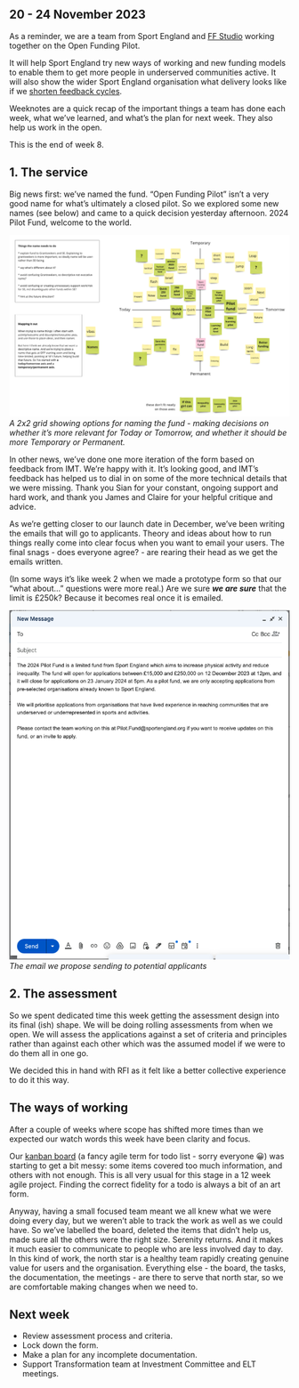 ## 20 - 24 November 2023
As a reminder, we are a team from Sport England and [FF Studio](https://www.ff.studio/) working together on the Open Funding Pilot.

It will help Sport England try new ways of working and new funding models to enable them to get more people in underserved communities active. It will also show the wider Sport England organisation what delivery looks like if we [shorten feedback cycles](https://www.atlassian.com/blog/productivity/shorten-feedback-loops-reduce-teams-stress).

Weeknotes are a quick recap of the important things a team has done each week, what we’ve learned, and what’s the plan for next week. They also help us work in the open.

This is the end of week 8.

## 1. The service

Big news first: we’ve named the fund. “Open Funding Pilot” isn’t a very good name for what’s ultimately a closed pilot. So we explored some new names (see below) and came to a quick decision yesterday afternoon. 2024 Pilot Fund, welcome to the world.

![A screenshot of a Miro board showing a 2x2 grid and the prioritisation criteria as well as a list of 'Things the name needs to do'](/open-funding-pilot/images/ffse_w8_name.png)
*A 2x2 grid showing options for naming the fund - making decisions on whether it’s more relevant for Today or Tomorrow, and whether it should be more Temporary or Permanent.*

In other news, we’ve done one more iteration of the form based on feedback from IMT. We’re happy with it. It’s looking good, and IMT’s feedback has helped us to dial in on some of the more technical details that we were missing. Thank you Sian for your constant, ongoing support and hard work, and thank you James and Claire for your helpful critique and advice.

As we’re getting closer to our launch date in December, we’ve been writing the emails that will go to applicants. Theory and ideas about how to run things really come into clear focus when you want to email your users. The final snags - does everyone agree? - are rearing their head as we get the emails written.

(In some ways it’s like week 2 when we made a prototype form so that our “what about…” questions were more real.) Are we sure **_we are sure_** that the limit is £250k? Because it becomes real once it is emailed.

![A screenshot of an email in draft in the Gmail interface, showing the content we have written to send to potential organisations'](/open-funding-pilot/images/ffse_w8_email.png)
*The email we propose sending to potential applicants*

## 2. The assessment

So we spent dedicated time this week getting the assessment design into its final (ish) shape. We will be doing rolling assessments from when we open. We will assess the applications against a set of criteria and principles rather than against each other which was the assumed model if we were to do them all in one go.

We decided this in hand with RFI as it felt like a better collective experience to do it this way.

## The ways of working

After a couple of weeks where scope has shifted more times than we expected our watch words this week have been clarity and focus.

Our [kanban board](https://www.atlassian.com/agile/kanban/boards) (a fancy agile term for todo list - sorry everyone 😀) was starting to get a bit messy: some items covered too much information, and others with not enough. This is all very usual for this stage in a 12 week agile project. Finding the correct fidelity for a todo is always a bit of an art form.

Anyway, having a small focused team meant we all knew what we were doing every day, but we weren’t able to track the work as well as we could have. So we’ve labelled the board, deleted the items that didn’t help us, made sure all the others were the right size. Serenity returns. And it makes it much easier to communicate to people who are less involved day to day. In this kind of work, the north star is a healthy team rapidly creating genuine value for users and the organisation. Everything else - the board, the tasks, the documentation, the meetings - are there to serve that north star, so we are comfortable making changes when we need to.


## Next week

* Review assessment process and criteria.
* Lock down the form.
* Make a plan for any incomplete documentation.
* Support Transformation team at Investment Committee and ELT meetings.
